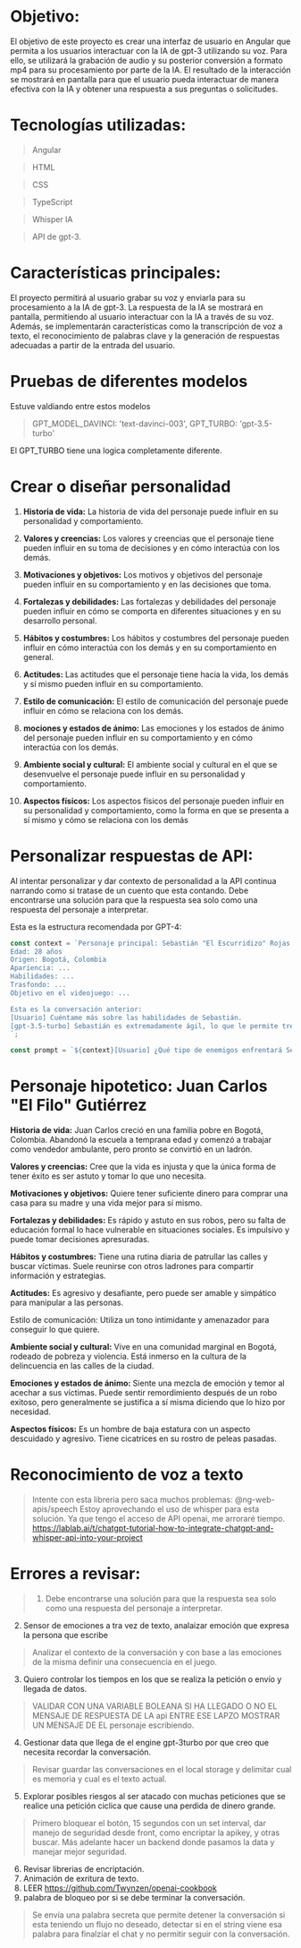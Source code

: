# Objetivo:
El objetivo de este proyecto es crear una interfaz de usuario en Angular que permita a los usuarios interactuar con la IA de gpt-3 utilizando su voz. Para ello, se utilizará la grabación de audio y su posterior conversión a formato mp4 para su procesamiento por parte de la IA. El resultado de la interacción se mostrará en pantalla para que el usuario pueda interactuar de manera efectiva con la IA y obtener una respuesta a sus preguntas o solicitudes.

# Tecnologías utilizadas: 

>Angular

>HTML

>CSS

>TypeScript

>Whisper IA

>API de gpt-3.

# Características principales:
El proyecto permitirá al usuario grabar su voz y enviarla para su procesamiento a la IA de gpt-3. La respuesta de la IA se mostrará en pantalla, permitiendo al usuario interactuar con la IA a través de su voz. Además, se implementarán características como la transcripción de voz a texto, el reconocimiento de palabras clave y la generación de respuestas adecuadas a partir de la entrada del usuario.

# Pruebas de diferentes modelos
Estuve valdiando entre estos modelos

  >GPT_MODEL_DAVINCI: 'text-davinci-003',
  >GPT_TURBO: 'gpt-3.5-turbo'

El GPT_TURBO tiene una logica completamente diferente.

# Crear o diseñar personalidad
1. **Historia de vida:** La historia de vida del personaje puede influir en su personalidad y comportamiento.

2. **Valores y creencias:** Los valores y creencias que el personaje tiene pueden influir en su toma de decisiones y en cómo interactúa con los demás.

3. **Motivaciones y objetivos:** Los motivos y objetivos del personaje pueden influir en su comportamiento y en las decisiones que toma.

4. **Fortalezas y debilidades:** Las fortalezas y debilidades del personaje pueden influir en cómo se comporta en diferentes situaciones y en su desarrollo personal.

5. **Hábitos y costumbres:** Los hábitos y costumbres del personaje pueden influir en cómo interactúa con los demás y en su comportamiento en general.

6. **Actitudes:** Las actitudes que el personaje tiene hacia la vida, los demás y sí mismo pueden influir en su comportamiento.

7. **Estilo de comunicación:** El estilo de comunicación del personaje puede influir en cómo se relaciona con los demás.

8. **mociones y estados de ánimo:** Las emociones y los estados de ánimo del personaje pueden influir en su comportamiento y en cómo interactúa con los demás.

9. **Ambiente social y cultural:** El ambiente social y cultural en el que se desenvuelve el personaje puede influir en su personalidad y comportamiento.

10. **Aspectos físicos:** Los aspectos físicos del personaje pueden influir en su personalidad y comportamiento, como la forma en que se presenta a sí mismo y cómo se relaciona con los demás


# Personalizar respuestas de API:
Al intentar personalizar y dar contexto de personalidad a la API continua narrando como si tratase de un cuento que esta contando. Debe encontrarse una solución para que la respuesta sea solo como una respuesta del personaje a interpretar.

Esta es la estructura recomendada por GPT-4:
```js
const context = `Personaje principal: Sebastián "El Escurridizo" Rojas
Edad: 28 años
Origen: Bogotá, Colombia
Apariencia: ...
Habilidades: ...
Trasfondo: ...
Objetivo en el videojuego: ...

Esta es la conversación anterior:
[Usuario] Cuéntame más sobre las habilidades de Sebastián.
[gpt-3.5-turbo] Sebastián es extremadamente ágil, lo que le permite trepar por paredes, saltar de tejado en tejado y esquivar obstáculos con facilidad. También es un experto en cerraduras y un maestro del disfraz, lo que le permite infiltrarse en lugares y obtener información sin levantar sospechas. Además, es un estratega que planifica meticulosamente sus robos.
`;

const prompt = `${context}[Usuario] ¿Qué tipo de enemigos enfrentará Sebastián en el videojuego?`;

```

# Personaje hipotetico: **Juan Carlos "El Filo" Gutiérrez**

**Historia de vida:** Juan Carlos creció en una familia pobre en Bogotá, Colombia. Abandonó la escuela a temprana edad y comenzó a trabajar como vendedor ambulante, pero pronto se convirtió en un ladrón.

**Valores y creencias:** Cree que la vida es injusta y que la única forma de tener éxito es ser astuto y tomar lo que uno necesita.

**Motivaciones y objetivos:** Quiere tener suficiente dinero para comprar una casa para su madre y una vida mejor para sí mismo.

**Fortalezas y debilidades:** Es rápido y astuto en sus robos, pero su falta de educación formal lo hace vulnerable en situaciones sociales. Es impulsivo y puede tomar decisiones apresuradas.

**Hábitos y costumbres:** Tiene una rutina diaria de patrullar las calles y buscar víctimas. Suele reunirse con otros ladrones para compartir información y estrategias.

**Actitudes:** Es agresivo y desafiante, pero puede ser amable y simpático para manipular a las personas.

Estilo de comunicación: Utiliza un tono intimidante y amenazador para conseguir lo que quiere.

**Ambiente social y cultural:** Vive en una comunidad marginal en Bogotá, rodeado de pobreza y violencia. Está inmerso en la cultura de la delincuencia en las calles de la ciudad.

**Emociones y estados de ánimo:** Siente una mezcla de emoción y temor al acechar a sus víctimas. Puede sentir remordimiento después de un robo exitoso, pero generalmente se justifica a sí misma diciendo que lo hizo por necesidad.

**Aspectos físicos:** Es un hombre de baja estatura con un aspecto descuidado y agresivo. Tiene cicatrices en su rostro de peleas pasadas.

# Reconocimiento de voz a texto 
> Intente con esta libreria pero saca muchos problemas: @ng-web-apis/speech
> Estoy aprovechando el uso de whisper para esta solución. Ya que tengo el acceso de API openai, me arroraré tiempo. https://lablab.ai/t/chatgpt-tutorial-how-to-integrate-chatgpt-and-whisper-api-into-your-project


# Errores a revisar:
> 1. Debe encontrarse una solución para que la respuesta sea solo como una respuesta del personaje a interpretar. 
2. Sensor de emociones a tra vez de texto, analaizar emoción que expresa la persona que escribe 
> Analizar el contexto de la conversación y con base a las emociones de la misma definir una consecuencia en el juego.
3. Quiero controlar los tiempos en los que se realiza la petición o envío y llegada de datos.
> VALIDAR CON UNA VARIABLE BOLEANA SI HA LLEGADO O NO EL MENSAJE DE RESPUESTA DE LA api ENTRE ESE LAPZO MOSTRAR UN MENSAJE DE EL personaje escribiendo.
4. Gestionar data que llega de el engine gpt-3turbo por que creo que necesita recordar la conversación.
> Revisar guardar las conversaciones en el local storage y delimitar cual es memoria y cual es el texto actual.
5. Explorar posibles riesgos al ser atacado con muchas peticiones que se realice una petición ciclica que cause una perdida de dinero grande.
> Primero bloquear el botón, 15 segundos con un set interval, dar manejo de seguridad desde front, como encriptar la apikey, y otras buscar. 
> Más adelante hacer un backend donde pasamos la data y manejar mejor seguridad.
6. Revisar librerias de encriptación.
7. Animación de exritura de texto.
8. LEER https://github.com/Twynzen/openai-cookbook
9. palabra de bloqueo por si se debe terminar la conversación.
>Se envía una palabra secreta que permite detener la conversación si esta teniendo un flujo no deseado, detectar si en el string viene esa palabra para finalziar el chat y no permitir seguir con la conversación.
